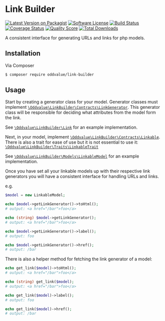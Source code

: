 # Link Builder

[![Latest Version on Packagist][ico-version]][link-packagist]
[![Software License][ico-license]](LICENSE.md)
[![Build Status][ico-travis]][link-travis]
[![Coverage Status][ico-scrutinizer]][link-scrutinizer]
[![Quality Score][ico-code-quality]][link-code-quality]
[![Total Downloads][ico-downloads]][link-downloads]

A consistent interface for generating URLs and links for php models.

## Installation

Via Composer

``` bash
$ composer require oddvalue/link-builder
```

## Usage

Start by creating a generator class for your model. Generator classes must
implement [`\Oddvalue\LinkBuilder\Contracts\LinkGenerator`](src/Contracts/LinkGenerator.php).
This generator class will be responsible for deciding what attributes from the
model form the link.

See [`\Oddvalue\LinkBuilder\Link`](src/Link.php) for an example implementation.

Next, in your model, implement [`\Oddvalue\LinkBuilder\Contracts\Linkable`](src/Contracts/Linkable.php).
There is also a trait for ease of use but it is not essential to use it:
[`\Oddvalue\LinkBuilder\Traits\LinkableTrait`](src/Traits/LinkableTrait.php)

See [`\Oddvalue\LinkBuilder\Models\LinkableModel`](tests/Models/LinkableModel.php)
for an example implementation.

Once you have set all your linkable models up with their respective link
generators you will have a consistent interface for handling URLs and links.

e.g.

``` php
$model = new LinkableModel;

echo $model->getLinkGenerator()->toHtml();
# output: <a href="/bar">foo</a>

echo (string) $model->getLinkGenerator();
# output: <a href="/bar">foo</a>

echo $model->getLinkGenerator()->label();
# output: foo

echo $model->getLinkGenerator()->href();
# output: /bar
```

There is also a helper method for fetching the link generator of a model:

``` php
echo get_link($model)->toHtml();
# output: <a href="/bar">foo</a>

echo (string) get_link($model);
# output: <a href="/bar">foo</a>

echo get_link($model)->label();
# output: foo

echo get_link($model)->href();
# output: /bar
```

[ico-version]: https://img.shields.io/packagist/v/oddvalue/link-builder.svg?style=flat-square
[ico-license]: https://img.shields.io/badge/license-MIT-brightgreen.svg?style=flat-square
[ico-travis]: https://img.shields.io/travis/oddvalue/link-builder/master.svg?style=flat-square
[ico-scrutinizer]: https://img.shields.io/scrutinizer/coverage/g/oddvalue/link-builder.svg?style=flat-square
[ico-code-quality]: https://img.shields.io/scrutinizer/g/oddvalue/link-builder.svg?style=flat-square
[ico-downloads]: https://img.shields.io/packagist/dt/oddvalue/link-builder.svg?style=flat-square

[link-packagist]: https://packagist.org/packages/oddvalue/link-builder
[link-travis]: https://travis-ci.org/oddvalue/link-builder
[link-scrutinizer]: https://scrutinizer-ci.com/g/oddvalue/link-builder/code-structure
[link-code-quality]: https://scrutinizer-ci.com/g/oddvalue/link-builder
[link-downloads]: https://packagist.org/packages/oddvalue/link-builder
[link-author]: https://github.com/oddvalue
[link-contributors]: ../../contributors
